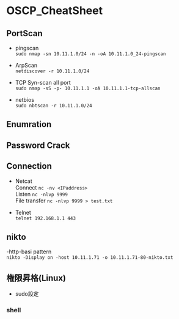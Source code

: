 # OSCP_CheatSheet

## PortScan
- pingscan  
`sudo nmap -sn 10.11.1.0/24 -n -oA 10.11.1.0_24-pingscan`

- ArpScan  
`netdiscover -r 10.11.1.0/24`

- TCP Syn-scan all port  
`sudo nmap -sS -p- 10.11.1.1 -oA 10.11.1.1-tcp-allscan`

- netbios  
`sudo nbtscan -r 10.11.1.0/24`


## Enumration

## Password Crack

## Connection
- Netcat  
Connect `nc -nv <IPaddress>`  
Listen `nc -nlvp 9999`  
File transfer `nc -nlvp 9999 > test.txt`

- Telnet  
`telnet 192.168.1.1 443`

## nikto
-http-basi pattern  
`nikto -Display on -host 10.11.1.71 -o 10.11.1.71-80-nikto.txt`


## 権限昇格(Linux)

- sudo設定


### shell
